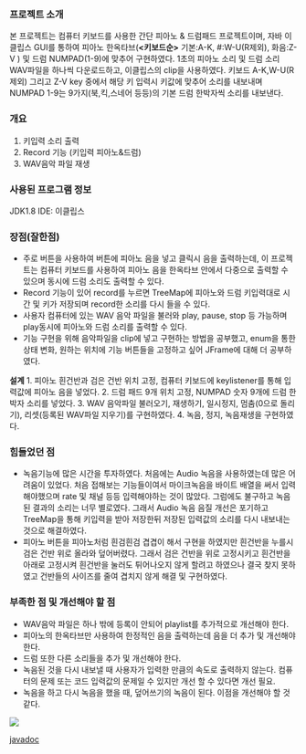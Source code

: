 ### 프로젝트 소개
 본 프로젝트는 컴퓨터 키보드를 사용한 간단 피아노 & 드럼패드 프로젝트이며,  자바 이클립스 GUI를 통하여 피아노 한옥타브(**<키보드순>** 기본:A-K, #:W-U(R제외), 화음:Z-V ) 및 드럼 NUMPAD(1-9)에 맞추어 구현하였다. 1초의 피아노 소리 및 드럼 소리 WAV파일을 하나씩 다운로드하고, 이클립스의 clip을 사용하였다. 키보드 A-K,W-U(R제외) 그리고 Z-V key 중에서 해당 키 입력시 키값에 맞추어 소리를 내보내며 NUMPAD 1-9는 9가지(북,킥,스네어 등등)의 기본 드럼 한박자씩 소리를 내보낸다.
  
### 개요
 1. 키입력 소리 출력
 2. Record 기능 (키입력 피아노&드럼)
 3. WAV음악 파일 재생

### 사용된 프로그램 정보
   JDK1.8
   IDE: 이클립스

### 장점(잘한점)
  - 주로 버튼을 사용하여 버튼에 피아노 음을 넣고 클릭시 음을 출력하는데, 이 프로젝트는 컴퓨터 키보드를 사용하여 피아노 음을 한옥타브 안에서 다중으로 출력할 수 있으며 동시에 드럼 소리도 출력할 수 있다.
  - Record 기능이 있어 record를 누르면 TreeMap에 피아노와 드럼 키입력대로 시간 및 키가 저장되며 record한 소리를 다시 들을 수 있다.
  - 사용자 컴퓨터에 있는 WAV 음악 파일을 불러와 play, pause, stop 등 가능하며 play동시에 피아노와 드럼 소리를 출력할 수 있다.
  - 기능 구현을 위해 음악파일을 clip에 넣고 구현하는 방법을 공부했고, enum을 통한 상태 변화,  원하는 위치에 기능 버튼들을 고정하고 싶어 JFrame에 대해 더 공부하였다.  
  
  **설계** 
		 1. 피아노 흰건반과 검은 건반 위치 고정, 컴퓨터 키보드에 keylistener를 통해 입력값에 피아노 음을 넣었다.
   2. 드럼 패드 9개 위치 고정, NUMPAD 숫자 9개에 드럼 한박자 소리를 넣었다.
   3. WAV 음악파일 불러오기, 재생하기, 일시정지, 멈춤(0으로 돌리기), 리셋(등록된 WAV파일 지우기)를 구현하였다.
   4. 녹음, 정지, 녹음재생을 구현하였다.

### 힘들었던 점
  - 녹음기능에 많은 시간을 투자하였다. 처음에는 Audio 녹음을 사용하였는데 많은 어려움이 있었다. 처음 접해보는 기능들이여서 마이크녹음을 바이트 배열을 써서 입력 해야했으며 rate 및 채널 등등 입력해야하는 것이 많았다. 그럼에도 불구하고 녹음된 결과의 소리는 너무 별로였다. 그래서 Audio 녹음 음질 개선은 포기하고 TreeMap을 통해 키입력을 받아 저장한뒤 저장된 입력값의 소리를 다시 내보내는 것으로 해결하였다.
  - 피아노 버튼을 피아노처럼 흰검흰검 겹겹이 해서 구현을 하였지만 흰건반을 누를시 검은 건반 위로 올라와 덮어버렸다. 그래서 검은 건반을 위로 고정시키고 흰건반을 아래로 고정시켜 흰건반을 눌러도 튀어나오지 않게 할려고 하였으나 결국 찾지 못하였고 건반들의 사이즈를 줄여 겹치지 않게 해결 및 구현하였다.
 
### 부족한 점 및 개선해야 할 점
 -  WAV음악 파일은 하나 밖에 등록이 안되어 playlist를 추가적으로 개선해야 한다.
 -  피아노의 한옥타브만 사용하여 한정적인 음을 출력하는데 음을 더 추가 및 개선해야 한다.
 -  드럼 또한 다른 소리들을 추가 및 개선해야 한다.
 -  녹음된 것을 다시 내보낼 때 사용자가 입력한 만큼의 속도로 출력하지 않는다. 컴퓨터의 문제 또는 코드 입력값의 문제일 수 있지만 개선 할 수 있다면 개선 필요.
 -  녹음을 하고 다시 녹음을 했을 때, 덮어쓰기의 녹음이 된다. 이점을 개선해야 할 것 같다.

 <YoutubeLink>
<div>
  <a href="https://www.youtube.com/watch?v=sUIcFpxSJtI" target="_blank"><image src = "https://img.youtube.com/vi/sUIcFpxSJtI/mqdefault.jpg"></a>
</div>
  
  
  
[javadoc](https://imlee0216.github.io/megait_mini_project/MiniProject/doc/index.html)
